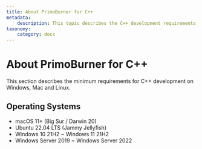 ```yaml
---
title: About PrimoBurner for C++
metadata:
    description: This topic describes the C++ development requirements for Windows, Mac and Linux.
taxonomy:
    category: docs
---
```


# About PrimoBurner for C++

This section describes the minimum requirements for C++ development on Windows, Mac and Linux.

## Operating Systems

* macOS 11+ (Big Sur / Darwin 20)
* Ubuntu 22.04 LTS (Jammy Jellyfish) 
* Windows 10 21H2 ~ Windows 11 21H2 
* Windows Server 2019 ~ Windows Server 2022
